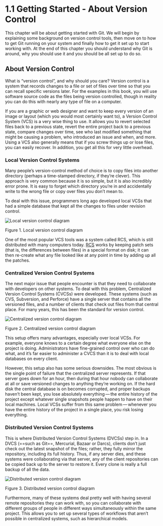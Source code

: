 # 1.1 Getting Started - About Version Control

This chapter will be about getting started with Git. We will begin by explaining some background on version control tools,  then move on to how to get Git running on your system and finally how to get it set up to start working with. At the end of this chapter you should understand why Git is around, why  you should use it and you should be all set up to do so.

## About Version Control

What is “version control”, and why should you care? Version control is a system that records changes to a file or set of  files over time so that you can recall specific versions later. For the examples in this book, you will use software source code as the  files being version controlled, though in reality you can do this with  nearly any type of file on a computer.

If you are a graphic or web designer and want to keep every version  of an image or layout (which you would most certainly want to), a  Version Control System (VCS) is a very wise thing to use. It allows you to revert selected files back to a previous state, revert  the entire project back to a previous state, compare changes over time,  see who last modified something that might be causing a problem, who  introduced an issue and when, and more. Using a VCS also generally means that if you screw things up or lose  files, you can easily recover. In addition, you get all this for very little overhead.

### Local Version Control Systems

Many people’s version-control method of choice is to copy files into  another directory (perhaps a time-stamped directory, if they’re clever). This approach is very common because it is so simple, but it is also  incredibly error prone. It is easy to forget which directory you’re in and accidentally write to the wrong file or copy over files you don’t mean to.

To deal with this issue, programmers long ago developed local VCSs  that had a simple database that kept all the changes to files under  revision control.

![Local version control diagram](https://git-scm.com/book/en/v2/images/local.png)

Figure 1. Local version control diagram

One of the most popular VCS tools was a system called RCS, which is still distributed with many computers today. [RCS](https://www.gnu.org/software/rcs/) works by keeping patch sets (that is, the differences between files) in a special format on disk; it can then re-create what any file looked  like at any point in time by adding up all the patches.

### Centralized Version Control Systems

The next major issue that people encounter is that they need to  collaborate with developers on other systems. To deal with this problem, Centralized Version Control Systems (CVCSs)  were developed. These systems (such as CVS, Subversion, and Perforce) have a single  server that contains all the versioned files, and a number of clients  that check out files from that central place.  For many years, this has been the standard for version control.

![Centralized version control diagram](https://git-scm.com/book/en/v2/images/centralized.png)

Figure 2. Centralized version control diagram

This setup offers many advantages, especially over local VCSs. For example, everyone knows to a certain degree what everyone else on  the project is doing. Administrators have fine-grained control over who can do what, and it’s  far easier to administer a CVCS than it is to deal with local databases  on every client.

However, this setup also has some serious downsides. The most obvious is the single point of failure that the centralized  server represents. If that server goes down for an hour, then during that hour nobody can  collaborate at all or save versioned changes to anything they’re working on. If the hard disk the central database is on becomes corrupted, and  proper backups haven’t been kept, you lose absolutely everything — the  entire history of the project except whatever single snapshots people  happen to have on their local machines. Local VCSs suffer from this same problem — whenever you have the entire  history of the project in a single place, you risk losing everything.

### Distributed Version Control Systems

This is where Distributed Version Control Systems (DVCSs) step in. In a DVCS (==such as Git==, Mercurial, Bazaar or Darcs), clients don’t just  check out the latest snapshot of the files; rather, they fully mirror  the repository, including its full history. Thus, if any server dies, and these systems were collaborating via that  server, any of the client repositories can be copied back up to the  server to restore it. Every clone is really a full backup of all the data.

![Distributed version control diagram](https://git-scm.com/book/en/v2/images/distributed.png)

Figure 3. Distributed version control diagram

Furthermore, many of these systems deal pretty well with having  several remote repositories they can work with, so you can collaborate  with different groups of people in different ways simultaneously within  the same project. This allows you to set up several types of workflows that aren’t  possible in centralized systems, such as hierarchical models.